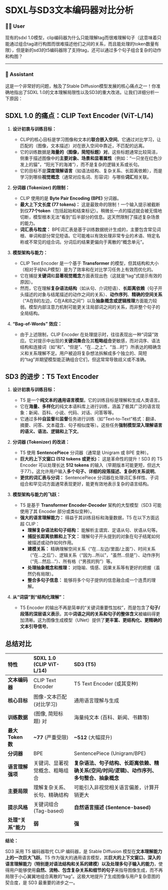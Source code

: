 # SDXL与SD3文本编码器对比分析

### 🧑‍💻 User

现有的sdxl 1.0模型，clip编码器为什么只能理解tag而很难理解句子（这意味着只能通过组合tag进行构图而很难描述他们之间的关系，而且能处理的token数量有限），但是新的sd3的t5编码器除了支持tag，还可以通过多个句子组合复杂的动作和构图？

---

### 🤖 Assistant

这是一个非常好的问题，触及了Stable Diffusion模型发展的核心痛点之一！你准确地指出了SDXL 1.0的文本理解局限性以及SD3的重大改进。让我们详细分析一下原因：

## SDXL 1.0 的痛点：CLIP Text Encoder (ViT-L/14)

1.  **设计初衷与训练目标：**
    *   CLIP的核心目标是学习图像和文本的**联合嵌入空间**。它通过对比学习，让匹配的（图像，文本描述）对在嵌入空间中靠近，不匹配的远离。
    *   它的训练数据是**海量的（图像，简短标题）对**。这些标题通常比较简洁，侧重于描述图像中的**主要对象、场景和显著属性**（例如：“一只坐在红色沙发上的猫”，“阳光下的海滩”），而不是复杂的逻辑关系或长句。
    *   它的目标不是**深度理解语言**（如语法结构、复杂关系、长距离依赖），而是学习到哪些**视觉概念**（通常对应名词、形容词）与哪些**词汇**相关联。

2.  **分词器 (Tokenizer) 的限制：**
    *   CLIP 使用的是 **Byte Pair Encoding (BPE)** 分词器。
    *   **最大上下文长度 (77 tokens)：** 这是最致命的限制！一个输入提示被截断到仅**77个token**（包括起始和结束标记）。稍微长一点的描述就会被无情地切断，模型根本无法“看到”后半部分的信息。这天然限制了描述复杂场景的能力。
    *   **词汇表与粒度：** BPE词汇表是基于训练数据统计生成的，主要包含常见词根、单词和部分常见短语。它可能难以有效处理非常专业的术语、特定名称或不常见的组合词。分词后的结果更偏向于离散的“概念单元”。

3.  **模型架构与能力：**
    *   CLIP Text Encoder 是一个基于 **Transformer** 的模型，但其结构和大小（相对于纯NLP模型）是为了效率和在对比学习任务上有效而优化的。
    *   它在捕捉**关键词**和**显著视觉概念**方面表现出色（这就是“tag”式提示有效的原因）。
    *   然而，它在理解**复杂语法结构**（如从句、介词短语）、**长距离依赖**（句子开头描述的对象与结尾描述的动作之间的关系）、**动作序列**、**精确的空间关系**（“A在B的左边，C在A和B之间”）以及**抽象概念或逻辑推理**方面能力较弱。模型内部注意力机制可能更关注局部词之间的关系，而非整个句子的全局结构。

4.  **“Bag-of-Words” 效应：**
    *   由于上述限制，CLIP Encoder 在处理提示时，往往表现出一种“词袋”效应。它对提示中出现的**关键词集合**及其**粗略组合**更敏感，而对词序、语法结构和连接词（如“和”、“但是”、“在…之上”、“当…时”）所表达的精确含义和关系理解不足。用户被迫将复杂想法拆解成多个独立的、简短的“tag”并期望模型能正确组合它们，但这常常导致歧义或不准确。

## SD3 的进步：T5 Text Encoder

1.  **设计初衷与训练目标：**
    *   T5 是一个**纯文本的通用语言模型**。它的训练目标是理解和生成人类语言。
    *   它在**海量、多样化**的纯文本语料库上进行训练，涵盖了极其广泛的语言现象：新闻、百科、小说、代码、对话、问答等等。
    *   它通过多种**自监督**和**监督**任务进行训练（如“Text-to-Text”格式：翻译、摘要、问答、文本蕴含、句子相似度等）。这些任务**强制模型深入理解语言的语义、语法、逻辑和上下文**。

2.  **分词器 (Tokenizer) 的改进：**
    *   T5 使用 **SentencePiece** 分词器（通常是 Unigram 或 BPE 变种）。
    *   **巨大的上下文窗口 (512 tokens 或更长)：** 这是革命性的提升！SD3 的 T5 Encoder 可以处理长达 **512 tokens** 的输入（早期版本可能更短，但远大于77）。这允许用户输入**多个句子、详细的段落描述、复杂的关系说明**。
    *   **更优的词汇表与分词：** SentencePiece 分词器在处理词汇多样性、子词组合和罕见词方面通常表现更好，能更有效地表示复杂的语言结构。

3.  **模型架构与能力的飞跃：**
    *   T5 是基于 **Transformer Encoder-Decoder** 架构的大型模型（SD3 可能使用了其 Encoder 部分或类似变种）。
    *   **强大的语言理解能力：** 得益于其训练目标和海量数据，T5 在以下方面远超 CLIP：
        *   **理解复杂语法和句子结构：** 能解析主谓宾、定语从句、状语从句等。
        *   **捕捉长距离依赖和上下文：** 理解句子开头提到的对象在句子结尾如何被描述或动作如何作用。
        *   **建模关系：** 精确理解空间关系（“在...左边/里面/上面”）、时间关系（“在...之后”）、逻辑关系（“因为...所以”，“虽然...但是”）、动作序列（“先...然后...”）、所有格（“男孩的狗”）等。
        *   **处理抽象概念和推理：** 对隐喻、情感、因果关系等有更好的把握（虽然仍有局限）。
        *   **整合多句子信息：** 能够将多个句子提供的信息融合成一个连贯的理解。

4.  **从“词袋”到“结构化理解”：**
    *   T5 Encoder 的输出不再是简单的“关键词重要性加权”，而是包含了**句子/段落的深层语义表示**，其中**词语之间的关系和句子的整体含义**被编码得更加清晰。这为图像生成模型（UNet）提供了**更丰富、更结构化、更精确的文本引导信号**。

## 总结对比

| 特性                 | SDXL 1.0 (CLIP ViT-L/14)             | SD3 (T5)                              |
| :------------------- | :----------------------------------- | :------------------------------------ |
| **文本编码器**       | CLIP Text Encoder                    | T5 Text Encoder (或其变种)             |
| **核心目标**         | 图像-文本匹配 (对比学习)             | 通用语言理解与生成                    |
| **训练数据**         | (图像, 简短标题) 对                  | 海量纯文本 (百科、新闻、书籍等)       |
| **最大 Token 数**    | **~77** (严重受限)                   | **~512** (大幅提升)                   |
| **分词器**           | BPE                                  | SentencePiece (Unigram/BPE)           |
| **语言理解强项**     | 关键词、显著视觉概念、粗略组合       | **复杂语法、句子结构、长距离依赖、精确关系(空间/时间/逻辑)、动作序列、多句整合、抽象概念** |
| **主要局限**         | 理解复杂关系、长句、精确结构         | 可能引入非视觉相关语言偏差，计算开销更大 |
| **提示风格**         | 关键词组合 (Tag-based)               | **自然语言描述 (Sentence-based)**     |
| **处理“关系”能力**   | **弱**                               | **强**                                |

**结论：**

SD3 采用 T5 编码器取代 CLIP 编码器，是 Stable Diffusion 模型在**文本理解能力上的一次巨大飞跃**。T5 作为强大的通用语言模型，其**巨大的上下文窗口、深入的语言理解能力（特别是对语法结构和关系的建模）以及处理多句子输入的能力**，使得用户能够使用**自然、流畅、包含复杂关系和细节的句子**来指导图像生成，而不再局限于小心翼翼地组合离散的“tag”。这极大地提升了生成图像与用户复杂意图的契合度，是 SD3 最重要的进步之一。